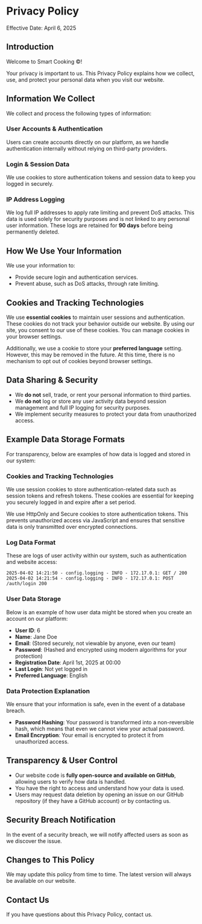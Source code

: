 # Privacy Policy

Effective Date: April 6, 2025

## Introduction

Welcome to Smart Cooking ©!

Your privacy is important to us.
This Privacy Policy explains how we collect, use, and protect your personal data when you visit our website.

## Information We Collect

We collect and process the following types of information:

### User Accounts & Authentication

Users can create accounts directly on our platform, as we handle authentication internally without relying on third-party providers.

### Login & Session Data

We use cookies to store authentication tokens and session data to keep you logged in securely.

### IP Address Logging

We log full IP addresses to apply rate limiting and prevent DoS attacks. This data is used solely for security purposes and is not linked to any personal user information. These logs are retained for **90 days** before being permanently deleted.

## How We Use Your Information

We use your information to:

- Provide secure login and authentication services.
- Prevent abuse, such as DoS attacks, through rate limiting.

## Cookies and Tracking Technologies

We use **essential cookies** to maintain user sessions and authentication. These cookies do not track your behavior outside our website. By using our site, you consent to our use of these cookies. You can manage cookies in your browser settings.

Additionally, we use a cookie to store your **preferred language** setting. However, this may be removed in the future. At this time, there is no mechanism to opt out of cookies beyond browser settings.

## Data Sharing & Security

- We **do not** sell, trade, or rent your personal information to third parties.
- We **do not** log or store any user activity data beyond session management and full IP logging for security purposes.
- We implement security measures to protect your data from unauthorized access.

## Example Data Storage Formats

For transparency, below are examples of how data is logged and stored in our system:

### Cookies and Tracking Technologies

We use session cookies to store authentication-related data such as session tokens and refresh tokens. These cookies are essential for keeping you securely logged in and expire after a set period.

We use HttpOnly and Secure cookies to store authentication tokens. This prevents unauthorized access via JavaScript and ensures that sensitive data is only transmitted over encrypted connections.

### Log Data Format

These are logs of user activity within our system, such as authentication and website access:

```
2025-04-02 14:21:50 - config.logging - INFO - 172.17.0.1: GET / 200
2025-04-02 14:21:54 - config.logging - INFO - 172.17.0.1: POST /auth/login 200
```

### User Data Storage

Below is an example of how user data might be stored when you create an account on our platform:

- **User ID**: 6
- **Name**: Jane Doe
- **Email**: (Stored securely, not viewable by anyone, even our team)
- **Password**: (Hashed and encrypted using modern algorithms for your protection)
- **Registration Date**: April 1st, 2025 at 00:00
- **Last Login**: Not yet logged in
- **Preferred Language**: English

### Data Protection Explanation

We ensure that your information is safe, even in the event of a database breach.

- **Password Hashing**: Your password is transformed into a non-reversible hash, which means that even we cannot view your actual password.
- **Email Encryption**: Your email is encrypted to protect it from unauthorized access.

## Transparency & User Control

- Our website code is **fully open-source and available on GitHub**, allowing users to verify how data is handled.
- You have the right to access and understand how your data is used.
- Users may request data deletion by opening an issue on our GitHub repository (if they have a GitHub account) or by contacting us.

## Security Breach Notification

In the event of a security breach, we will notify affected users as soon as we discover the issue.

## Changes to This Policy

We may update this policy from time to time. The latest version will always be available on our website.

## Contact Us

If you have questions about this Privacy Policy, contact us.
